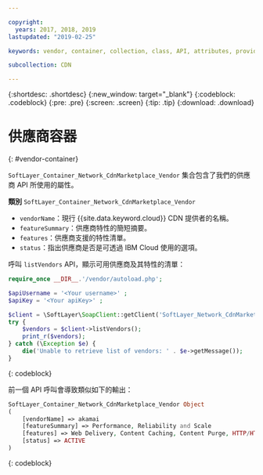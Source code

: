 ```yaml
---

copyright:
  years: 2017, 2018, 2019
lastupdated: "2019-02-25"

keywords: vendor, container, collection, class, API, attributes, provider

subcollection: CDN

---
```


{:shortdesc: .shortdesc}
{:new_window: target="_blank"}
{:codeblock: .codeblock}
{:pre: .pre}
{:screen: .screen}
{:tip: .tip}
{:download: .download}

# 供應商容器
{: #vendor-container}

`SoftLayer_Container_Network_CdnMarketplace_Vendor` 集合包含了我們的供應商 API 所使用的屬性。


**類別** `SoftLayer_Container_Network_CdnMarketplace_Vendor`  
* `vendorName`：現行 {{site.data.keyword.cloud}} CDN 提供者的名稱。  
* `featureSummary`：供應商特性的簡短摘要。  
* `features`：供應商支援的特性清單。  
* `status`：指出供應商是否是可透過 IBM Cloud 使用的選項。


呼叫 `listVendors` API，顯示可用供應商及其特性的清單：

```php
require_once __DIR__.'/vendor/autoload.php';

$apiUsername = '<Your username>' ;
$apiKey = '<Your apiKey>' ;

$client = \SoftLayer\SoapClient::getClient('SoftLayer_Network_CdnMarketplace_Vendor', null, $apiUsername, $apiKey);
try {
    $vendors = $client->listVendors();
    print_r($vendors);
} catch (\Exception $e) {
    die('Unable to retrieve list of vendors: ' . $e->getMessage());
}
```
{: codeblock}

前一個 API 呼叫會導致類似如下的輸出：


```php
SoftLayer_Container_Network_CdnMarketplace_Vendor Object
(
    [vendorName] => akamai
    [featureSummary] => Performance, Reliability and Scale
    [features] => Web Delivery, Content Caching, Content Purge, HTTP/HTTPS Support
    [status] => ACTIVE
)

```
{: codeblock}

